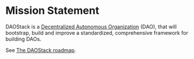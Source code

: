 # Mission Statement
DAOStack is a [Decentralized Autonomous Organization](https://en.wikipedia.org/wiki/Decentralized_autonomous_organization) (DAO), that will bootstrap, build and improve a standardized, comprehensive framework for building DAOs.

See [The DAOStack roadmap](https://github.com/daostack/daostack/blob/master/Roadmap.md).
